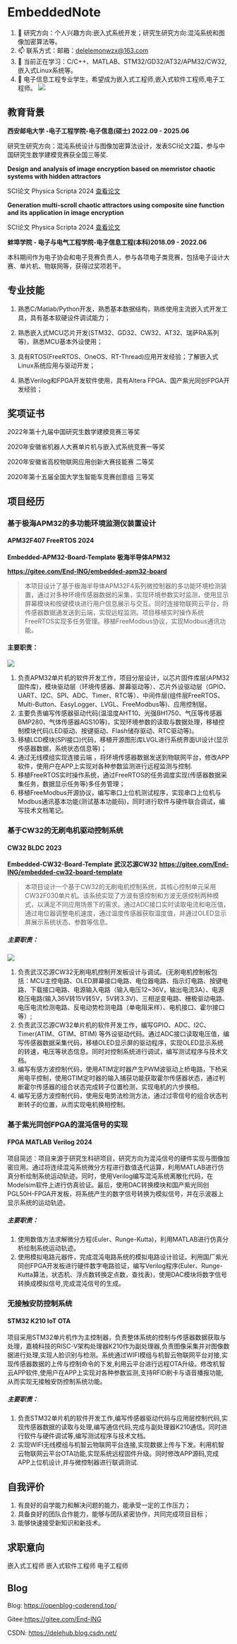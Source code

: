 # EmbeddedNote
1. 🌱 研究方向：个人兴趣方向:嵌入式系统开发；研究生研究方向:混沌系统和图像加密算法等。
2. 📫 联系方式：邮箱：delelemonwzx@163.com
3. 🌱 当前正在学习：C/C++、MATLAB、STM32/GD32/AT32/APM32/CW32,嵌入式Linux系统等。
4. 💬 电子信息工程专业学生，希望成为嵌入式工程师,嵌入式软件工程师,电子工程师。
![](pic/open.jpg)
## 教育背景

**西安邮电大学 -电子工程学院-电子信息(硕士)  2022.09 - 2025.06**

研究生研究方向：混沌系统设计与图像加密算法设计，发表SCI论文2篇，参与中国研究生数学建模竞赛获全国三等奖.

**Design and analysis of image encryption based on memristor chaotic systems with hidden attractors**

SCI论文 Physica Scripta 2024 [查看论文](https://iopscience.iop.org/article/10.1088/1402-4896/ad56cf)

**Generation multi-scroll chaotic attractors using composite sine function and its application in image encryption**

SCI论文 Physica Scripta 2024 [查看论文](https://iopscience.iop.org/article/10.1088/1402-4896/ad2b3f)

**蚌埠学院 - 电子与电气工程学院-电子信息工程(本科)2018.09 - 2022.06**

本科期间作为电子协会和电子竞赛负责人，参与各项电子类竞赛，包括电子设计大赛、单片机、物联网等，获得过奖项若干。

## 专业技能

1. 熟悉C/Matlab/Python开发，熟悉基本数据结构，熟练使用主流嵌入式开发工具，具有基本软硬设件调试能力；

2. 熟悉嵌入式MCU芯片开发(STM32、GD32、CW32、AT32、瑞萨RA系列等)，熟悉MCU基本外设使用；

3. 具有RTOS(FreeRTOS、OneOS、RT-Thread)应用开发经验；了解嵌入式Linux系统应用与驱动开发；

4. 熟悉Verilog和FPGA开发软件使用，具有Altera FPGA、国产紫光同创FPGA开发经验；

## 奖项证书
2022年第十九届中国研究生数学建模竞赛三等奖

2020年安徽省机器人大赛单片机与嵌入式系统竞赛一等奖 

2020年安徽省高校物联网应用创新大赛技能赛 二等奖

2020年第十五届全国大学生智能车竞赛创意组 三等奖

## 项目经历

### 基于极海APM32的多功能环境监测仪装置设计
#### APM32F407 FreeRTOS 2024 
**Embedded-APM32-Board-Template 极海半导体APM32**

**https://gitee.com/End-ING/embedded-apm32-board**

> 本项目设计了基于极海半导体APM32F4系列微控制器的多功能环境检测装置，通过对多种环境传感器数据的采集，实现环境参数实时监测，使用显示屏幕模块和按键模块进行用户信息展示与交互。同时连接物联网云平台，将传感器数据通发送到云端，实现远程监测。项目移植实时操作系统FreeRTOS实现多任务管理。移植FreeModbus协议，实现Modbus通讯功能。
#### 主要职责：
![](pic/gd.jpg)
1. 负责APM32单片机的软件开发工作，项目分层设计，以芯片固件库层(APM32固件库)，模块驱动层（环境传感器、屏幕驱动等）、芯片外设驱动层（GPIO、UART、I2C、SPI、ADC、Timer、RTC等）、中间件层(组件层FreeRTOS、Multi-Button、EasyLogger、LVGL、FreeModbus等)、应用控制层。
2. 主要负责编写传感器驱动代码(温湿度AHT10、光强BH1750、气压等传感器BMP280、气体传感器AGS10等)，实现环境参数的读取与数据处理，移植控制模块代码(LED驱动、按键驱动、Flash储存驱动、RTC驱动等)。
3. 移植LCD模块(SPI接口)代码，移植开源图形库LVGL进行系统界面UI设计(显示传感器数据，系统状态信息等)；
4. 通过无线模组实现连接云端 ，将环境传感器数据发送到物联网平台，修改APP软件，使用户在APP上实现对各种参数监测进行远程监测与控制.
5. 移植FreeRTOS实时操作系统，通过FreeRTOS的任务调度实现(传感器数据采集任务，数据显示任务等)多任务管理；
6. 移植FreeModbus开源协议，编写串口上位机测试程序，实现串口上位机与Modbus通讯基本功能(测试基本功能码)，同时进行软件与硬件联合调试，编写技术文档笔记。

### 基于CW32的无刷电机驱动控制系统
#### CW32 BLDC 2023
**Embedded-CW32-Board-Template 武汉芯源CW32** 
**https://gitee.com/End-ING/embedded-cw32-board-template**
> 本项目设计一个基于CW32的无刷电机控制系统，其核心控制单元采用CW32F030单片机。该系统实现了方波有感控制和方波无感控制两种模式，以满足不同应用场景下的需求。通过ADC接口实时读取电流和电压值，通过电位器调整电机速度，通过温度传感器获取温度值，并通过OLED显示屏展示系统状态、参数等信息。
##### 主要职责：
![](pic/cw.jpg)
1. 负责武汉芯源CW32无刷电机控制开发板设计与调试。(无刷电机控制板包括：MCU主控电路、OLED屏幕接口电路、电位器电路、指示灯电路、按键电路、下载接口电路、电源输入电路（输入电压12~36V，输出电流3A）、电源稳压电路(输入36V转15V转5V，5V转3.3V)、三相逆变电路、栅极驱动电路、电压电流检测电路、反电动势检测电路（单电阻采样）、电机接口、霍尔接口等）;
2. 负责武汉芯源CW32单片机的软件开发工作，编写GPIO、ADC、I2C、Timer(ATIM、GTIM、BTIM) 等外设驱动代码。通过ADC接口读取电压值，编写传感器数据采集代码，移植OLED显示屏的驱动程序，实现OLED显示系统的转速，电压等状态信息。同时对控制系统进行调试，编写测试程序与技术文档。
3. 编写有感方波控制代码，使用ATIM定时器产生PWM波驱动上桥电路，下桥采用电平控制，使用GTIM定时器的输入捕获功能获取霍尔传感器状态，通过判断霍尔传感器的组合状态完成转子位置检测，实现电机的六步换相。
4. 编写无感方波控制代码，使用反电势法检测方法，通过过零信号的组合状态判断转子的位置，从而实现电机换相控制。

### 基于紫光同创FPGA的混沌信号的实现
#### FPGA MATLAB Verilog 2024
项目简述：项目来源于研究生科研项目，研究方向为混沌信号的硬件实现与图像加密应用。通过将连续混沌系统微分方程进行数值迭代运算，利用MATLAB进行仿真分析绘制系统运动轨迹。同时，使用Verilog编写混沌系统离散化代码，在Modelsim软件上进行仿真验证。最后，使用DAC转换模块和国产紫光同创PGL50H-FPGA开发板，将系统产生的数字信号转换为模拟信号，并在示波器上显示系统的运动轨迹。
##### 主要职责：
1. 使用数值方法求解微分方程(Euler、Runge-Kutta)，利用MATLAB进行仿真分析绘制系统运动轨迹。
2. 使用模拟电路元器件，完成混沌电路系统的模拟电路设计验证。利用国厂紫光同创FPGA开发板进行硬件数字电路验证，编写Verilog程序(Euler、Runge-Kutta算法，状态机、浮点数转换定点数，查找表)，使用DAC模块将数字信号转换成模拟信号,完成混沌信号的生成。

### 无接触安防控制系统
#### STM32 K210 IoT OTA
项目采用STM32单片机作为主控制器，负责整体系统的控制与传感器数据获取与处理，嘉楠科技的RISC-V架构处理器K210作为副处理器,负责图像采集并对图像数据进行处理,实现人脸识别与检测。系统通过WIFI模组与机智云物联网平台对接,实现传感器数据的上传与控制命令的下发,利用云平台进行远程OTA升级。修改机智云APP软件,使用户在APP上实现对各种参数监测,支持RFID刷卡与语音播报功能,从而实现无接触安防控制系统功能。
##### 主要职责：
1. 负责STM32单片机的软件开发工作,编写传感器驱动代码与应用层控制代码,实现传感器数据的读取与处理,编写通信代码,完成与副处理器K210通信。同时进行软件与硬件调试等,编写测试程序与技术文档。
2. 实现WIFI无线模组与机智云物联网平台连接,实现数据上传与下发。利用机智云物联网云平台OTA功能,实现系统远程固件升级。同时修改APP源码,完成APP上位机设计,并与微控制器进行联调测试.
## 自我评价
1. 有良好的自学能力和解决问题的能力，能承受一定的工作压力；
2. 具备良好的团队合作能力，能够与团队紧密协作，共同完成项目目标；
3. 能够快速接受新知识和新技术。

## 求职意向

嵌入式工程师 嵌入式软件工程师 电子工程师

## Blog
Blog: https://openblog-coderend.top/

Gitee:https://gitee.com/End-ING

CSDN: https://delehub.blog.csdn.net/



